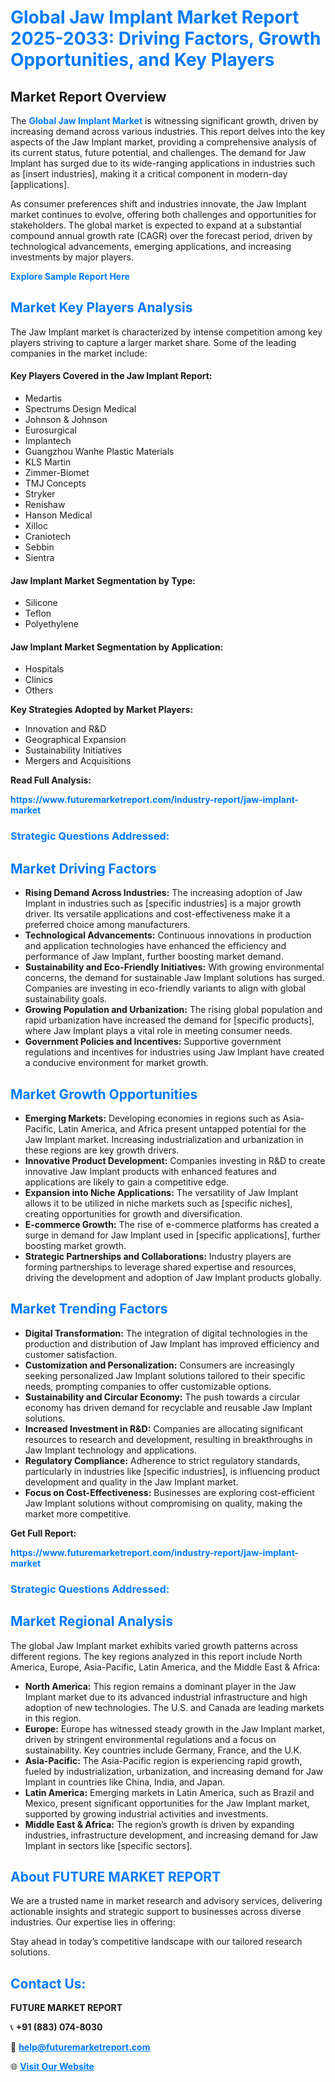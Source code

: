 <h1 style="color: #007BFF;">Global Jaw Implant Market Report 2025-2033: Driving Factors, Growth Opportunities, and Key Players</h1>

<section id="overview">
<h2>Market Report Overview</h2>
<p>The <a href="https://www.futuremarketreport.com/industry-report/jaw-implant-market" style="color: #007BFF; text-decoration: none;"><strong>Global Jaw Implant Market</strong></a> is witnessing significant growth, driven by increasing demand across various industries. This report delves into the key aspects of the Jaw Implant market, providing a comprehensive analysis of its current status, future potential, and challenges. The demand for Jaw Implant has surged due to its wide-ranging applications in industries such as [insert industries], making it a critical component in modern-day [applications].</p>
<p>As consumer preferences shift and industries innovate, the Jaw Implant market continues to evolve, offering both challenges and opportunities for stakeholders. The global market is expected to expand at a substantial compound annual growth rate (CAGR) over the forecast period, driven by technological advancements, emerging applications, and increasing investments by major players.</p>
</section>

<section id="overview">
<p><a href="https://www.futuremarketreport.com/request-sample/reportId=77702" style="color: #007BFF; text-decoration: none;"><strong>Explore Sample Report Here</strong></a></p>
</section>

<section id="key-players">
<h2 style="color: #007BFF;">Market Key Players Analysis</h2>
<p>The Jaw Implant market is characterized by intense competition among key players striving to capture a larger market share. Some of the leading companies in the market include:</p>
<h4>Key Players Covered in the Jaw Implant Report:</h4>
<ul><li>Medartis</li><li>Spectrums Design Medical</li><li>Johnson &amp; Johnson</li><li>Eurosurgical</li><li>Implantech</li><li>Guangzhou Wanhe Plastic Materials</li><li>KLS Martin</li><li>Zimmer-Biomet</li><li>TMJ Concepts</li><li>Stryker</li><li>Renishaw</li><li>Hanson Medical</li><li>Xilloc</li><li>Craniotech</li><li>Sebbin</li><li>Sientra</li></ul>
<h4>Jaw Implant Market Segmentation by Type:</h4>
<ul><li>Silicone</li><li>Teflon</li><li>Polyethylene</li></ul>

<h4>Jaw Implant Market Segmentation by Application:</h4>
<ul><li>Hospitals</li><li>Clinics</li><li>Others</li></ul>
<p><strong>Key Strategies Adopted by Market Players:</strong></p>
<ul>
<li>Innovation and R&D</li>
<li>Geographical Expansion</li>
<li>Sustainability Initiatives</li>
<li>Mergers and Acquisitions</li>
</ul>
</section>

<section>
<p><strong>Read Full Analysis: </strong></p><a href="https://www.futuremarketreport.com/industry-report/jaw-implant-market" style="color: #007BFF; text-decoration: none;"><strong>https://www.futuremarketreport.com/industry-report/jaw-implant-market</strong></a>
<h3 style="color: #007BFF;">Strategic Questions Addressed:</h3>
</section>

<section id="driving-factors">
<h2 style="color: #007BFF;">Market Driving Factors</h2>
<ul>
<li><strong>Rising Demand Across Industries:</strong> The increasing adoption of Jaw Implant in industries such as [specific industries] is a major growth driver. Its versatile applications and cost-effectiveness make it a preferred choice among manufacturers.</li>
<li><strong>Technological Advancements:</strong> Continuous innovations in production and application technologies have enhanced the efficiency and performance of Jaw Implant, further boosting market demand.</li>
<li><strong>Sustainability and Eco-Friendly Initiatives:</strong> With growing environmental concerns, the demand for sustainable Jaw Implant solutions has surged. Companies are investing in eco-friendly variants to align with global sustainability goals.</li>
<li><strong>Growing Population and Urbanization:</strong> The rising global population and rapid urbanization have increased the demand for [specific products], where Jaw Implant plays a vital role in meeting consumer needs.</li>
<li><strong>Government Policies and Incentives:</strong> Supportive government regulations and incentives for industries using Jaw Implant have created a conducive environment for market growth.</li>
</ul>
</section>

<section id="growth-opportunities">
<h2 style="color: #007BFF;">Market Growth Opportunities</h2>
<ul>
<li><strong>Emerging Markets:</strong> Developing economies in regions such as Asia-Pacific, Latin America, and Africa present untapped potential for the Jaw Implant market. Increasing industrialization and urbanization in these regions are key growth drivers.</li>
<li><strong>Innovative Product Development:</strong> Companies investing in R&D to create innovative Jaw Implant products with enhanced features and applications are likely to gain a competitive edge.</li>
<li><strong>Expansion into Niche Applications:</strong> The versatility of Jaw Implant allows it to be utilized in niche markets such as [specific niches], creating opportunities for growth and diversification.</li>
<li><strong>E-commerce Growth:</strong> The rise of e-commerce platforms has created a surge in demand for Jaw Implant used in [specific applications], further boosting market growth.</li>
<li><strong>Strategic Partnerships and Collaborations:</strong> Industry players are forming partnerships to leverage shared expertise and resources, driving the development and adoption of Jaw Implant products globally.</li>
</ul>
</section>

<section id="trending-factors">
<h2 style="color: #007BFF;">Market Trending Factors</h2>
<ul>
<li><strong>Digital Transformation:</strong> The integration of digital technologies in the production and distribution of Jaw Implant has improved efficiency and customer satisfaction.</li>
<li><strong>Customization and Personalization:</strong> Consumers are increasingly seeking personalized Jaw Implant solutions tailored to their specific needs, prompting companies to offer customizable options.</li>
<li><strong>Sustainability and Circular Economy:</strong> The push towards a circular economy has driven demand for recyclable and reusable Jaw Implant solutions.</li>
<li><strong>Increased Investment in R&D:</strong> Companies are allocating significant resources to research and development, resulting in breakthroughs in Jaw Implant technology and applications.</li>
<li><strong>Regulatory Compliance:</strong> Adherence to strict regulatory standards, particularly in industries like [specific industries], is influencing product development and quality in the Jaw Implant market.</li>
<li><strong>Focus on Cost-Effectiveness:</strong> Businesses are exploring cost-efficient Jaw Implant solutions without compromising on quality, making the market more competitive.</li>
</ul>
</section>

<section>
<p><strong>Get Full Report: </strong></p><a href="https://www.futuremarketreport.com/industry-report/jaw-implant-market" style="color: #007BFF; text-decoration: none;"><strong>https://www.futuremarketreport.com/industry-report/jaw-implant-market</strong></a>
<h3 style="color: #007BFF;">Strategic Questions Addressed:</h3>
</section>


<section id="regional-analysis">
<h2 style="color: #007BFF;">Market Regional Analysis</h2>
<p>The global Jaw Implant market exhibits varied growth patterns across different regions. The key regions analyzed in this report include North America, Europe, Asia-Pacific, Latin America, and the Middle East & Africa:</p>
<ul>
<li><strong>North America:</strong> This region remains a dominant player in the Jaw Implant market due to its advanced industrial infrastructure and high adoption of new technologies. The U.S. and Canada are leading markets in this region.</li>
<li><strong>Europe:</strong> Europe has witnessed steady growth in the Jaw Implant market, driven by stringent environmental regulations and a focus on sustainability. Key countries include Germany, France, and the U.K.</li>
<li><strong>Asia-Pacific:</strong> The Asia-Pacific region is experiencing rapid growth, fueled by industrialization, urbanization, and increasing demand for Jaw Implant in countries like China, India, and Japan.</li>
<li><strong>Latin America:</strong> Emerging markets in Latin America, such as Brazil and Mexico, present significant opportunities for the Jaw Implant market, supported by growing industrial activities and investments.</li>
<li><strong>Middle East & Africa:</strong> The region’s growth is driven by expanding industries, infrastructure development, and increasing demand for Jaw Implant in sectors like [specific sectors].</li>
</ul>
</section>

<footer>
<h2 style="color: #007BFF;">About FUTURE MARKET REPORT</h2>
<p>We are a trusted name in market research and advisory services, delivering actionable insights and strategic support to businesses across diverse industries. Our expertise lies in offering:</p>

<p>Stay ahead in today’s competitive landscape with our tailored research solutions.</p>

<h2 style="color: #007BFF;">Contact Us:</h2>
<p><strong>FUTURE MARKET REPORT</strong></p>
<p>📞 <strong>+91 (883) 074-8030</strong></p>
<p>📧 <strong><a href="mailto:help@futuremarketreport.com" style="color: #007BFF;">help@futuremarketreport.com</a></strong></p>
<p>🌐 <strong><a href="https://www.futuremarketreport.com/" style="color: #007BFF;">Visit Our Website</a></strong></p>
</footer>